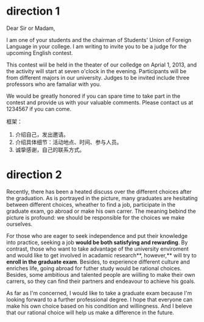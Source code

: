 # direction 1

Dear Sir or Madam,

I am one of your students and the chairman of Students' Union of Foreign
Language in your college. I am writing to invite you to be a judge for the
upcoming English contest.

This contest wiil be held in the theater of our colledge on Aprial 1, 2013, 
and the activity will start at seven o'clock in the evening. Participants will
be from different majors in our university. Judges to be invited include three
professors who are famaliar with you.

We would be greatly honored if you can spare time to take part in the contest
and provide us with your valuable comments. Please contact us at 1234567 if you
can come.

框架：
1. 介绍自己，发出邀请。
2. 介绍具体细节：活动地点、时间、参与人员。
3. 诚挚感谢，自己的联系方式。

# direction 2

Recently, there has been a heated discuss over the different choices after the
graduation. As is portrayed in the picture, many graduates are hesitating
between different choices, wheather to find a job, participate in the graduate
exam, go abroad or make his own carrer. The meaning bebind the picture is
profound: we should be responsible for the choices we make ourselves.

For those who are eager to seek independence and put their knowledge into
practice, seeking a job **would be both satisfying and rewarding**. By contrast,
those who want to take advantage of the university enviroment and would like to
get involved in acadamic research**, however,** will try to **enroll in the
graduate exam**. Besides, to experience different culture and enriches life,
going abroad for futher study would be rational choices. Besides, some ambitious
and talented people are wiilling to make their own carrers, so they can find
their partners and endeavour to achieve his goals.

As far as I'm concerned, I would like to take a graduate exam because I'm
looking forward to a further professional degree. I hope that everyone can make
his own choice based on his condition and willingness. And I beleve that our
rational choice will help us make a difference in the future. 
